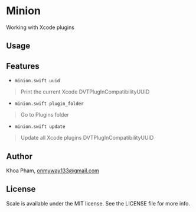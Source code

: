 # Minion
Working with Xcode plugins

## Usage

## Features

- `minion.swift uuid`
> Print the current Xcode DVTPlugInCompatibilityUUID

- `minion.swift plugin_folder`
> Go to Plugins folder

- `minion.swift update`
> Update all Xcode plugins DVTPlugInCompatibilityUUID

## Author

Khoa Pham, onmyway133@gmail.com

## License

Scale is available under the MIT license. See the LICENSE file for more info.